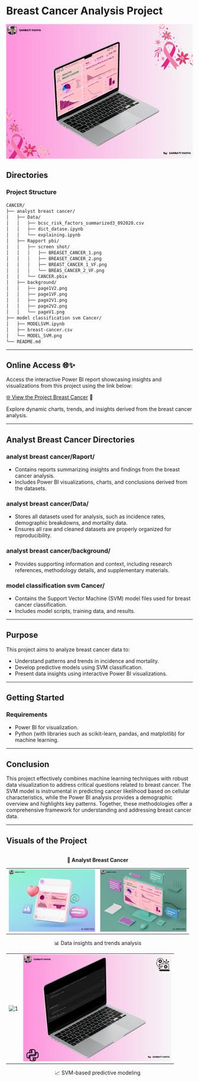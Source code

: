 # Breast Cancer Analysis Project 

![Breast Cancer](s3.png)

## Directories

### Project Structure
```
CANCER/
├── analyst breast cancer/
│   ├── Data/
│   │   ├── bcsc_risk_factors_summarized3_092020.csv
│   │   ├── dict_datase.ipynb
│   │   └── explaining.ipynb
│   ├── Rapport pbi/
│   │   ├── screen shot/
│   │   │   ├── BREASET_CANCER_1.png
│   │   │   ├── BREASET_CANCER_2.png
│   │   │   ├── BREAST_CANCER_1_VF.png
│   │   │   └── BREAS_CANCER_2_VF.png
│   │   └── CANCER.pbix
│   ├── background/
│   │   ├── page1V2.png
│   │   ├── page1VF.png
│   │   ├── page2V1.png
│   │   ├── page2V2.png
│   │   └── pageV1.png
├── model classification svm Cancer/
│   ├── MODELSVM.ipynb
│   ├── breast-cancer.csv
│   └── MODEL_SVM.png
└── README.md
```

---

## Online Access 🌐✨

Access the interactive Power BI report showcasing insights and visualizations from this project using the link below:

[🌐 View the Project Breast Cancer](https://app.powerbi.com/view?r=eyJrIjoiOGJmMTU5YjktNDM2OC00OGQyLWE3M2QtZWFkYTJmZDc1YTkxIiwidCI6IjFjOTU3MTRkLTczMWEtNDVmZS04YjY2LWMwNTI2MmY4OGZjZSJ9&pageName=00ee168f23893fd11308) 🌟

Explore dynamic charts, trends, and insights derived from the breast cancer analysis.

---

## Analyst Breast Cancer Directories

### **analyst breast cancer/Raport/**
- Contains reports summarizing insights and findings from the breast cancer analysis.
- Includes Power BI visualizations, charts, and conclusions derived from the datasets.

### **analyst breast cancer/Data/**
- Stores all datasets used for analysis, such as incidence rates, demographic breakdowns, and mortality data.
- Ensures all raw and cleaned datasets are properly organized for reproducibility.

### **analyst breast cancer/background/**
- Provides supporting information and context, including research references, methodology details, and supplementary materials.

### **model classification svm Cancer/**
- Contains the Support Vector Machine (SVM) model files used for breast cancer classification.
- Includes model scripts, training data, and results.

---

## Purpose

This project aims to analyze breast cancer data to:

- Understand patterns and trends in incidence and mortality.
- Develop predictive models using SVM classification.
- Present data insights using interactive Power BI visualizations.

---

## Getting Started

### Requirements

- Power BI for visualization.
- Python (with libraries such as scikit-learn, pandas, and matplotlib) for machine learning.

---

## Conclusion

This project effectively combines machine learning techniques with robust data visualization to address critical questions related to breast cancer. The SVM model is instrumental in predicting cancer likelihood based on cellular characteristics, while the Power BI analysis provides a demographic overview and highlights key patterns. Together, these methodologies offer a comprehensive framework for understanding and addressing breast cancer data.



---

## Visuals of the Project
<div style="display: flex; justify-content: center; align-items: center; gap: 0px;">

  <div style="text-align: center; margin-right: 10px;">
    <p><strong>🔬 Analyst Breast Cancer</strong></p>

  <div align="center">
  <table>
    <tr>
      <td><img src="s1.png" alt=" 1" width="400"></td>
      <td><img src="s4.PNG" alt=" 2" width="400"></td>
    </tr>
  </table>

  <p>📊 Data insights and trends analysis</p>
  </div>

  <div align="center">
  <table>
    <tr>
      <td><img src="MODEL_SVM.png" alt=" 1" width="400"></td>
      <td><img src="s2.PNG" alt=" 2" width="400"></td>
    </tr>
  </table>
    <p>📈 SVM-based predictive modeling</p>
  </div>



